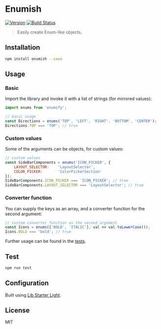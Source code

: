 Enumish
===========

[![Version](http://img.shields.io/npm/v/enumish.svg)](https://www.npmjs.org/package/enumish)
[![Build Status](https://travis-ci.org/liady/enumish.svg?branch=master)](https://travis-ci.org/liady/enumish)

> Easily create Enum-like objects.

## Installation
```sh
npm install enumish --save
```

## Usage
### Basic
Import the library and invoke it with a list of strings (for mirrored values):
```js
import enums from 'enumify';

// basic usage
const Directions = enums('TOP', 'LEFT', 'RIGHT', 'BOTTOM', 'CENTER');
Directions.TOP === 'TOP'; // true
```
### Custom values
Some of the arguments can be objects, for custom values:
```js
// custom values
const SideBarComponents = enums('ICON_PICKER', {
    LAYOUT_SELECTOR:    'LayoutSelector',
    COLOR_PICKER:       'ColorPickerSection'
});
SideBarComponents.ICON_PICKER === 'ICON_PICKER'; // true
SideBarComponents.LAYOUT_SELECTOR === 'LayoutSelector'; // true
```
### Converter function
You can supply the keys as an array, and a converter function for the second argument:
```js
// custom converter function as the second argument
const Icons = enums(['BOLD', 'ITALIC'], val => val.toLowerCase());
Icons.BOLD === 'bold'; // true
```
Further usage can be found in the [tests](https://github.com/liady/enumish/blob/master/test/spec.js).

## Test
```sh
npm run test
```

## Configuration
Built using [Lib Starter Light](https://github.com/liady/es6-lib-starter-light).

## License
MIT
